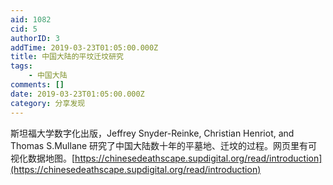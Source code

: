 ```yaml
---
aid: 1082
cid: 5
authorID: 3
addTime: 2019-03-23T01:05:00.000Z
title: 中国大陆的平坟迁坟研究
tags:
    - 中国大陆
comments: []
date: 2019-03-23T01:05:00.000Z
category: 分享发现
---
```


斯坦福大学数字化出版，Jeffrey Snyder-Reinke, Christian Henriot, and Thomas S.Mullane 研究了中国大陆数十年的平墓地、迁坟的过程。网页里有可视化数据地图。[https://chinesedeathscape.supdigital.org/read/introduction](https://chinesedeathscape.supdigital.org/read/introduction)
